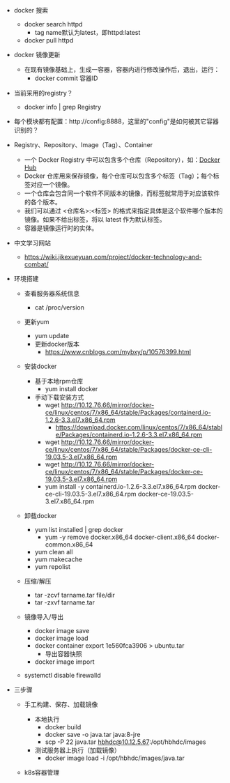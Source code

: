 
- docker 搜索
    - docker search httpd
        - tag name默认为latest，即httpd:latest
    - docker pull httpd

- docker 镜像更新
    - 在现有镜像基础上，生成一容器，容器内进行修改操作后，退出，运行：
        - docker commit 容器ID 

- 当前采用的registry？
    - docker info | grep Registry

- 每个模块都有配置：http://config:8888，这里的"config"是如何被其它容器识别的？

- Registry、Repository、Image（Tag）、Container
    - 一个 Docker Registry 中可以包含多个仓库（Repository），如：[Docker Hub](https://hub.docker.com)
    - Docker 仓库用来保存镜像，每个仓库可以包含多个标签（Tag）；每个标签对应一个镜像。
    - 一个仓库会包含同一个软件不同版本的镜像，而标签就常用于对应该软件的各个版本。
    - 我们可以通过 <仓库名>:<标签> 的格式来指定具体是这个软件哪个版本的镜像。如果不给出标签，将以 latest 作为默认标签。
    - 容器是镜像运行时的实体。
    
- 中文学习网站
    - https://wiki.jikexueyuan.com/project/docker-technology-and-combat/
    
- 环境搭建
    - 查看服务器系统信息
        - cat /proc/version
    - 更新yum
        - yum update
        - 更新docker版本
            - https://www.cnblogs.com/mybxy/p/10576399.html
    - 安装docker
        - 基于本地rpm仓库
            - yum install docker
        - 手动下载安装方式
            - wget http://10.12.76.66/mirror/docker-ce/linux/centos/7/x86_64/stable/Packages/containerd.io-1.2.6-3.3.el7.x86_64.rpm
                - https://download.docker.com/linux/centos/7/x86_64/stable/Packages/containerd.io-1.2.6-3.3.el7.x86_64.rpm
            - wget http://10.12.76.66/mirror/docker-ce/linux/centos/7/x86_64/stable/Packages/docker-ce-cli-19.03.5-3.el7.x86_64.rpm
            - wget http://10.12.76.66/mirror/docker-ce/linux/centos/7/x86_64/stable/Packages/docker-ce-19.03.5-3.el7.x86_64.rpm
            - yum install -y containerd.io-1.2.6-3.3.el7.x86_64.rpm docker-ce-cli-19.03.5-3.el7.x86_64.rpm docker-ce-19.03.5-3.el7.x86_64.rpm
    - 卸载docker
        - yum list installed | grep docker
            -  yum -y remove docker.x86_64 docker-client.x86_64 docker-common.x86_64
        - yum clean all
        - yum makecache
        - yum repolist
    - 压缩/解压
        - tar -zcvf tarname.tar file/dir
        - tar -zxvf tarname.tar
    - 镜像导入/导出
        - docker image save
        - docker image load
        - docker container export 1e560fca3906 > ubuntu.tar
            - 导出容器快照
        - docker image import   
            
    - systemctl disable firewalld
    
- 三步骤
    - 手工构建、保存、加载镜像
        - 本地执行
            - docker build 
            - docker save -o java.tar java:8-jre
            - scp -P 22 java.tar hbhdc@10.12.5.67:/opt/hbhdc/images
        - 测试服务器上执行（加载镜像）
            - docker image load -i /opt/hbhdc/images/java.tar
            
        
        
    - k8s容器管理